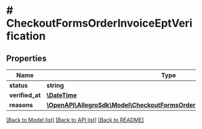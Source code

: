 # # CheckoutFormsOrderInvoiceEptVerification

## Properties

Name | Type | Description | Notes
------------ | ------------- | ------------- | -------------
**status** | **string** |  | [optional]
**verified_at** | [**\DateTime**](\DateTime.md) |  | [optional]
**reasons** | [**\OpenAPI\AllegroSdk\Model\CheckoutFormsOrderInvoiceEptVerificationReasons[]**](CheckoutFormsOrderInvoiceEptVerificationReasons.md) |  | [optional]

[[Back to Model list]](../../README.md#models) [[Back to API list]](../../README.md#endpoints) [[Back to README]](../../README.md)
